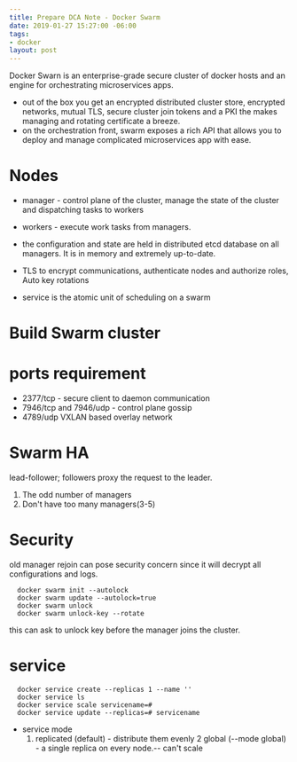```yaml
---
title: Prepare DCA Note - Docker Swarm
date: 2019-01-27 15:27:00 -06:00
tags:
- docker
layout: post
---
```


Docker Swarn is an enterprise-grade secure cluster of docker hosts and an engine for orchestrating microservices apps.
<!--more-->
* out of the box you get an encrypted distributed cluster store, encrypted networks, mutual TLS, secure cluster join tokens and a PKI the makes managing and rotating certificate a breeze.
* on the orchestration front, swarm exposes a rich API that allows you to deploy and manage complicated microservices app with ease.

# Nodes 
* manager - control plane of the cluster, manage the state of the cluster and dispatching tasks to workers
* workers - execute work tasks from managers.

* the configuration and state are held in distributed etcd database on all managers. It is in memory and extremely up-to-date.

* TLS to encrypt communications, authenticate nodes and authorize roles, Auto key rotations

* service is the atomic unit of scheduling on a swarm


# Build Swarm cluster

# ports requirement
  * 2377/tcp - secure client to daemon communication
  * 7946/tcp and 7946/udp - control plane gossip
  * 4789/udp VXLAN based overlay network

# Swarm HA
lead-follower; followers proxy the request to the leader.
1. The odd number of managers
2. Don't have too many managers(3-5)

# Security

old manager rejoin can pose security concern since it will decrypt all configurations and logs.

```
  docker swarm init --autolock
  docker swarm update --autolock=true
  docker swarm unlock
  docker swarm unlock-key --rotate
```
this can ask to unlock key before the manager joins the cluster.

# service 
```
  docker service create --replicas 1 --name ''
  docker service ls
  docker service scale servicename=#
  docker service update --replicas=# servicename
```

* service mode
  1. replicated (default) - distribute them evenly
  2 global (--mode global) - a single replica on every node.-- can't scale 

